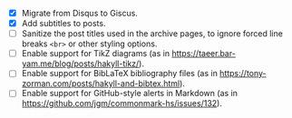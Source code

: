- [x] Migrate from Disqus to Giscus.
- [x] Add subtitles to posts.
- [ ] Sanitize the post titles used in the archive pages, to ignore forced line breaks `<br>` or other styling options.
- [ ] Enable support for TikZ diagrams (as in <https://taeer.bar-yam.me/blog/posts/hakyll-tikz/>).
- [ ] Enable support for BibLaTeX bibliography files (as in <https://tony-zorman.com/posts/hakyll-and-bibtex.html>).
- [ ] Enable support for GitHub-style alerts in Markdown (as in <https://github.com/jgm/commonmark-hs/issues/132>).

